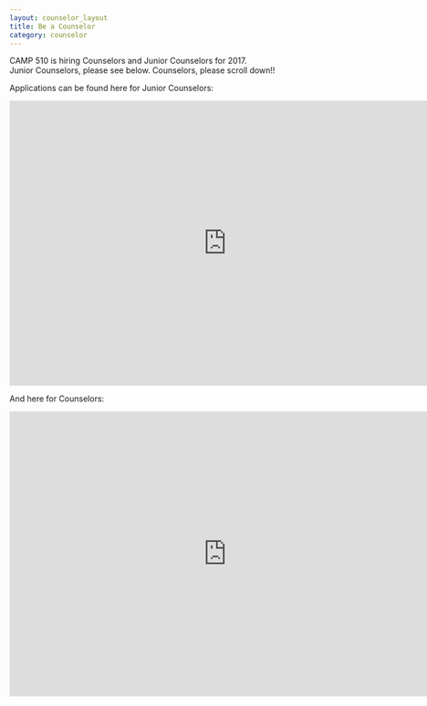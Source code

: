 ```yaml
---
layout: counselor_layout
title: Be a Counselor
category: counselor
---
```


CAMP 510 is hiring Counselors and Junior Counselors for 2017.  
Junior Counselors, please see below.
Counselors, please scroll down!!

Applications can be found here for Junior Counselors:

<!-- Responsive iFrame -->
<div class="Flexible-container">

<iframe src="https://docs.google.com/forms/d/e/1FAIpQLSfK8BsuIHuxg3v8mFovtoemfbi87gcljeh9o5Ewx3-i0LqoqA/viewform?embedded=true" width="760" height="500" frameborder="0" marginheight="0" marginwidth="0" >Loading...</iframe>

</div>

















And here for Counselors:


<iframe src="https://docs.google.com/forms/d/e/1FAIpQLSdt8_7f5ZDrp84go5SdI6DEmmDzqi1a5QOhtQd3wBd5cRPARA/viewform?embedded=true" width="760" height="500" frameborder="0" marginheight="0" marginwidth="0">Loading...</iframe>










